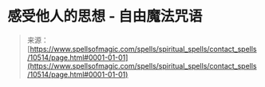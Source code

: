 <!--yml

category: 未分类

date: 2024-06-12 18:47:11

-->

# 感受他人的思想 - 自由魔法咒语

> 来源：[https://www.spellsofmagic.com/spells/spiritual_spells/contact_spells/10514/page.html#0001-01-01](https://www.spellsofmagic.com/spells/spiritual_spells/contact_spells/10514/page.html#0001-01-01)

